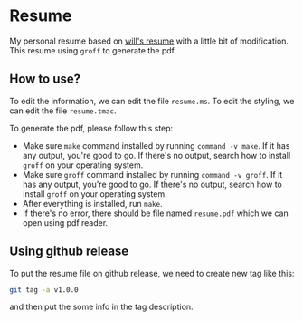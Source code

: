 # Resume

My personal resume based on [will's resume](https://github.com/wlcsm/resume)
with a little bit of modification. This resume using `groff` to generate the
pdf.

## How to use?

To edit the information, we can edit the file `resume.ms`. To edit the
styling, we can edit the file `resume.tmac`.

To generate the pdf, please follow this step:
- Make sure `make` command installed by running `command -v make`. If it has
any output, you're good to go. If there's no output, search how to install
`groff` on your operating system.
- Make sure `groff` command installed by running `command -v groff`. If it has
any output, you're good to go. If there's no output, search how to install
`groff` on your operating system.
- After everything is installed, run `make`.
- If there's no error, there should be file named `resume.pdf` which we can
open using pdf reader.

## Using github release

To put the resume file on github release, we need to create new tag like
this:
```sh
git tag -a v1.0.0
```
and then put the some info in the tag description.

